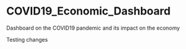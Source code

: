 # COVID19_Economic_Dashboard
Dashboard on the COVID19 pandemic and its impact on the economy

Testing changes